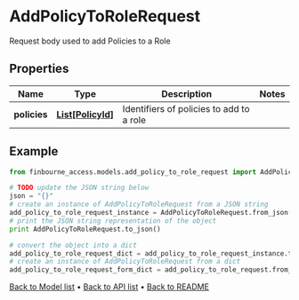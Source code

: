 # AddPolicyToRoleRequest

Request body used to add Policies to a Role

## Properties
Name | Type | Description | Notes
------------ | ------------- | ------------- | -------------
**policies** | [**List[PolicyId]**](PolicyId.md) | Identifiers of policies to add to a role | 

## Example

```python
from finbourne_access.models.add_policy_to_role_request import AddPolicyToRoleRequest

# TODO update the JSON string below
json = "{}"
# create an instance of AddPolicyToRoleRequest from a JSON string
add_policy_to_role_request_instance = AddPolicyToRoleRequest.from_json(json)
# print the JSON string representation of the object
print AddPolicyToRoleRequest.to_json()

# convert the object into a dict
add_policy_to_role_request_dict = add_policy_to_role_request_instance.to_dict()
# create an instance of AddPolicyToRoleRequest from a dict
add_policy_to_role_request_form_dict = add_policy_to_role_request.from_dict(add_policy_to_role_request_dict)
```
[Back to Model list](../README.md#documentation-for-models) &#8226; [Back to API list](../README.md#documentation-for-api-endpoints) &#8226; [Back to README](../README.md)



